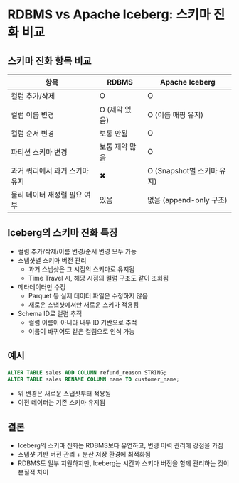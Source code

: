 # RDBMS vs Apache Iceberg: 스키마 진화 비교

## 스키마 진화 항목 비교

| 항목 | RDBMS | Apache Iceberg |
|------|--------|----------------|
| 컬럼 추가/삭제 | O | O |
| 컬럼 이름 변경 | O (제약 있음) | O (이름 매핑 유지) |
| 컬럼 순서 변경 | 보통 안됨 | O |
| 파티션 스키마 변경 | 보통 제약 많음 | O |
| 과거 쿼리에서 과거 스키마 유지 | ✖ | O (Snapshot별 스키마 유지) |
| 물리 데이터 재정렬 필요 여부 | 있음 | 없음 (append-only 구조) |

## Iceberg의 스키마 진화 특징

- 컬럼 추가/삭제/이름 변경/순서 변경 모두 가능
- 스냅샷별 스키마 버전 관리
  - 과거 스냅샷은 그 시점의 스키마로 유지됨
  - Time Travel 시, 해당 시점의 컬럼 구조도 같이 조회됨
- 메타데이터만 수정
  - Parquet 등 실제 데이터 파일은 수정하지 않음
  - 새로운 스냅샷에서만 새로운 스키마 적용됨
- Schema ID로 컬럼 추적
  - 컬럼 이름이 아니라 내부 ID 기반으로 추적
  - 이름이 바뀌어도 같은 컬럼으로 인식 가능
  
## 예시
```sql
ALTER TABLE sales ADD COLUMN refund_reason STRING;
ALTER TABLE sales RENAME COLUMN name TO customer_name;
```

- 위 변경은 새로운 스냅샷부터 적용됨
- 이전 데이터는 기존 스키마 유지됨

## 결론
- Iceberg의 스키마 진화는 RDBMS보다 유연하고, 변경 이력 관리에 강점을 가짐
- 스냅샷 기반 버전 관리 + 분산 저장 환경에 최적화됨
- RDBMS도 일부 지원하지만, Iceberg는 시간과 스키마 버전을 함께 관리하는 것이 본질적 차이